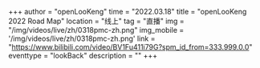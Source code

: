 ﻿+++
author = "openLooKeng"
time = "2022.03.18" 
title = "openLooKeng 2022 Road Map" 
location = "线上" 
tag = "直播"
img = "/img/videos/live/zh/0318pmc-zh.png" 
img_mobile = '/img/videos/live/zh/0318pmc-zh.png'
link = "https://www.bilibili.com/video/BV1Fu411i79G?spm_id_from=333.999.0.0"
eventtype = "lookBack"
description = ""
+++

